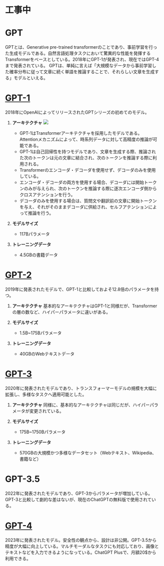 # 工事中

# **GPT**
GPTとは、Generative pre-trained transformerのことであり、事前学習を行った生成モデルである。自然言語処理タスクにおいて驚異的な性能を発揮するTransformerをベースとしている。2018年にGPT-1が発表され、現在ではGPT-4まで発表されている。
GPTは、単純に言えば「大規模なデータから事前学習した確率分布に従って文章に続く単語を推論することで、それらしい文章を生成する」モデルといえる。

# **[GPT-1](https://cdn.openai.com/research-covers/language-unsupervised/language_understanding_paper.pdf)**
2018年にOpenAIによってリリースされたGPTシリーズの初めてのモデル。

1. **アーキテクチャ**
![](https://upload.wikimedia.org/wikipedia/commons/thumb/9/91/Full_GPT_architecture.png/800px-Full_GPT_architecture.png)
    - GPT-1はTransformerアーキテクチャを採用したモデルである。Attentionメカニズムによって、時系列データに対して高精度の推論が可能である。
    - GPT-1は自己回帰性を持つモデルであり、文章を生成する際、推論された次のトークンは元の文章に結合され、次のトークンを推論する際に利用される。
    - Transformerのエンコーダ・デコーダを使用せず、デコーダのみを使用している。
    - エンコーダ・デコーダの両方を使用する場合、デコーダには開始トークンのみが与えられ、次のトークンを推論する際に逐次エンコーダ側からクロスアテンションを行う。
    - デコーダのみを使用する場合は、質問文や翻訳前の文章に開始トークンを与え、それがそのままデコーダに供給され、セルフアテンションによって推論を行う。

2. **モデルサイズ**
    - 117Bパラメータ

3. **トレーニングデータ**
    - 4.5GBの書籍データ

# **[GPT-2](https://d4mucfpksywv.cloudfront.net/better-language-models/language_models_are_unsupervised_multitask_learners.pdf)**
2019年に発表されたモデルで、GPT-1と比較しておよそ12.8倍のパラメータを持つ。

1. **アーキテクチャ**
基本的なアーキテクチャはGPT-1と同様だが、Transformerの層の数など、ハイパーパラメータに違いがある。

2. **モデルサイズ**
    - 1.5B~175Bパラメータ

3. **トレーニングデータ**
    - 40GBのWebテキストデータ

# **[GPT-3](https://arxiv.org/pdf/2005.14165.pdf)**
2020年に発表されたモデルであり、トランスフォーマーモデルの規模を大幅に拡張し、多様なタスクへ適用可能とした。

1. **アーキテクチャ**
同様に、基本的なアーキテクチャは同じだが、ハイパーパラメータが変更されている。

2. **モデルサイズ**
    - 175B~1750Bパラメータ

3. **トレーニングデータ**
    - 570GBの大規模かつ多様なデータセット（Webテキスト、Wikipedia、書籍など）

# **GPT-3.5**
2022年に発表されたモデルであり、GPT-3からパラメータが増加している。GPT-3と比較して劇的な差はないが、現在のChatGPTの無料版で使用されている。

# **[GPT-4](https://arxiv.org/pdf/2303.08774.pdf)**
2023年に発表されたモデル。安全性の観点から、設計は非公開。GPT-3.5から精度が大幅に向上している。マルチモーダルなタスクにも対応しており、画像とテキストなどを入力できるようになっている。ChatGPT Plusで、月額20$から利用できる。